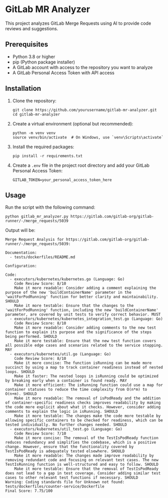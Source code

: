 # GitLab MR Analyzer

This project analyzes GitLab Merge Requests using AI to provide code reviews and suggestions.

## Prerequisites

- Python 3.8 or higher
- pip (Python package installer)
- A GitLab account with access to the repository you want to analyze
- A GitLab Personal Access Token with API access

## Installation

1. Clone the repository:
   ```
   git clone https://github.com/yourusername/gitlab-mr-analyzer.git
   cd gitlab-mr-analyzer
   ```

2. Create a virtual environment (optional but recommended):
   ```
   python -m venv venv
   source venv/bin/activate  # On Windows, use `venv\Scripts\activate`
   ```

3. Install the required packages:
   ```
   pip install -r requirements.txt
   ```

4. Create a `.env` file in the project root directory and add your GitLab Personal Access Token:
   ```
   GITLAB_TOKEN=your_personal_access_token_here
   ```

## Usage

Run the script with the following command:
```
python gitlab_mr_analyzer.py https://gitlab.com/gitlab-org/gitlab-runner/-/merge_requests/5039
```

Output will be:
```
Merge Request Analysis for https://gitlab.com/gitlab-org/gitlab-runner/-/merge_requests/5039:

Documentation:
  - tests/dockerfiles/README.md

Configuration:

Code:
  - executors/kubernetes/kubernetes.go (Language: Go)
    Code Review Score: 8/10
    Make it more readable: Consider adding a comment explaining the purpose of the new 'buildContainerName' parameter in the 'waitForPodRunning' function for better clarity and maintainability. SHOULD
    Make it more testable: Ensure that the changes to the 'waitForPodRunning' function, including the new 'buildContainerName' parameter, are covered by unit tests to verify correct behavior. MUST
  - executors/kubernetes/kubernetes_integration_test.go (Language: Go)
    Code Review Score: 8/10
    Make it more readable: Consider adding comments to the new test function to explain its purpose and the significance of the steps being performed. SHOULD
    Make it more testable: Ensure that the new test function covers all possible edge cases and scenarios related to the service stopping. MAY
  - executors/kubernetes/util.go (Language: Go)
    Code Review Score: 8/10
    Make it more concise: The function isRunning can be made more succinct by using a map to track container readiness instead of nested loops. SHOULD
    Make it faster: The nested loops in isRunning could be optimized by breaking early when a container is found ready. MAY
    Make it more efficient: The isRunning function could use a map for container statuses to reduce the time complexity from O(n*m) to O(n+m). SHOULD
    Make it more readable: The removal of isPodReady and the addition of container-specific readiness checks improves readability by making the code more explicit about what it checks. However, consider adding comments to explain the logic in isRunning. SHOULD
    Make it more testable: The changes make the code more testable by allowing specific containers to be checked for readiness, which can be tested individually. No further changes needed. SHOULD
  - executors/kubernetes/util_test.go (Language: Go)
    Code Review Score: 7/10
    Make it more concise: The removal of the TestIsPodReady function reduces redundancy and simplifies the codebase, which is a positive change. However, ensure that the functionality covered by TestIsPodReady is adequately tested elsewhere. SHOULD
    Make it more readable: The changes made improve readability by removing redundant code and focusing on relevant test cases. The new TestIsRunning function is well-structured and easy to follow. SHOULD
    Make it more testable: Ensure that the removal of TestIsPodReady does not lead to a gap in test coverage. Consider adding similar test cases to other relevant test functions if necessary. SHOULD
Warning: Coding standards file for Unknown not found: tests/dockerfiles/counter-service/Dockerfile
Final Score: 7.75/100
```
